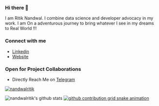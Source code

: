 ### Hi there 👋

I am Ritik Nandwal. I combine data science and developer advocacy in my work.
I am On a adventurous journey to bring whatever I see in my dreams to Real World !!!
  
### Connect with me
* [Linkedin](https://www.linkedin.com/in/nandwalritik/)
* [Website](https://nandwalritik.github.io/Portfolio/#/)

### Open for Project Collaborations
* Directly Reach Me on [Telegram](https://t.me/the_frustrated_engineer)

<a href="https://github.com/nandwalritik"><img src="https://komarev.com/ghpvc/?username=nandwalritik" alt="nandwalritik" /></a>

![nandwalritik's github stats](https://github-readme-stats.vercel.app/api?username=nandwalritik&show_icons=true&count_private=true&hide=prs&theme=onedark)
[![github contribution grid snake animation](https://cdn.jsdelivr.net/gh/nandwalritik/nandwalritik@output/github-contribution-grid-snake.svg)](https://github.com/nandwalritik)